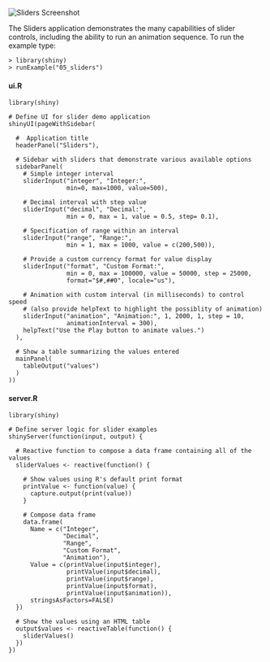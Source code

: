 
![Sliders Screenshot](screenshots/sliders.png)

The Sliders application demonstrates the many capabilities of slider controls, including the ability to run an animation sequence. To run the example type: 

<pre><code class="console">&gt; library(shiny)
&gt; runExample(&quot;05_sliders&quot;)
</code></pre>

#### ui.R

<pre><code class="r">library(shiny)

# Define UI for slider demo application
shinyUI(pageWithSidebar(

  #  Application title
  headerPanel(&quot;Sliders&quot;),

  # Sidebar with sliders that demonstrate various available options
  sidebarPanel(
    # Simple integer interval
    sliderInput(&quot;integer&quot;, &quot;Integer:&quot;, 
                min=0, max=1000, value=500),

    # Decimal interval with step value
    sliderInput(&quot;decimal&quot;, &quot;Decimal:&quot;, 
                min = 0, max = 1, value = 0.5, step= 0.1),

    # Specification of range within an interval
    sliderInput(&quot;range&quot;, &quot;Range:&quot;,
                min = 1, max = 1000, value = c(200,500)),

    # Provide a custom currency format for value display
    sliderInput(&quot;format&quot;, &quot;Custom Format:&quot;, 
                min = 0, max = 100000, value = 50000, step = 25000,
                format=&quot;$#,##0&quot;, locale=&quot;us&quot;),  

    # Animation with custom interval (in milliseconds) to control speed
    # (also provide helpText to highlight the possiblity of animation)
    sliderInput(&quot;animation&quot;, &quot;Animation:&quot;, 1, 2000, 1, step = 10,
                animationInterval = 300),
    helpText(&quot;Use the Play button to animate values.&quot;)
  ),

  # Show a table summarizing the values entered
  mainPanel(
    tableOutput(&quot;values&quot;)
  )
))
</code></pre>

#### server.R

<pre><code class="r">library(shiny)

# Define server logic for slider examples
shinyServer(function(input, output) {

  # Reactive function to compose a data frame containing all of the values
  sliderValues &lt;- reactive(function() {

    # Show values using R&#39;s default print format
    printValue &lt;- function(value) {
      capture.output(print(value))
    }

    # Compose data frame
    data.frame(
      Name = c(&quot;Integer&quot;, 
               &quot;Decimal&quot;,
               &quot;Range&quot;,
               &quot;Custom Format&quot;,
               &quot;Animation&quot;),
      Value = c(printValue(input$integer), 
                printValue(input$decimal),
                printValue(input$range),
                printValue(input$format),
                printValue(input$animation)), 
      stringsAsFactors=FALSE)
  }) 

  # Show the values using an HTML table
  output$values &lt;- reactiveTable(function() {
    sliderValues()
  })
})
</code></pre>


